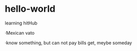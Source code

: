 # hello-world
learning hitHub

·Mexican vato

·know something, but can not pay bills get, meybe someday
